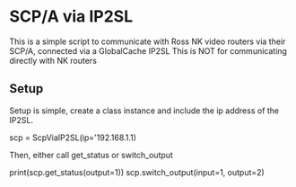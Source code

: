 # SCP/A via IP2SL
This is a simple script to communicate with Ross NK video routers via their SCP/A, connected via a GlobalCache IP2SL
This is NOT for communicating directly with NK routers

## Setup
Setup is simple, create a class instance and include the ip address of the IP2SL.

scp = ScpViaIP2SL(ip='192.168.1.1)

Then, either call get_status or switch_output

print(scp.get_status(output=1))
scp.switch_output(input=1, output=2)
